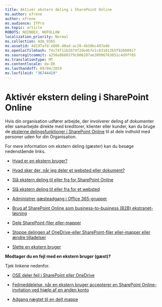 ```yaml
---
title: Aktivér ekstern deling i SharePoint Online
ms.author: efrene
author: efrene
ms.audience: ITPro
ms.topic: article
ROBOTS: NOINDEX, NOFOLLOW
localization_priority: Normal
ms.collection: Adm_O365
ms.assetid: 4d197afd-e806-40ad-ac20-4b10bc497edb
ms.openlocfilehash: f4c74f11b2b74f2de4b7e1c831012b5f92600917
ms.sourcegitcommit: a256e8680379c006287ae30996763051c4d9ff85
ms.translationtype: MT
ms.contentlocale: da-DK
ms.lasthandoff: 09/04/2019
ms.locfileid: "36744419"
---
```

# <a name="enable-external-sharing-in-sharepoint-online"></a>Aktivér ekstern deling i SharePoint Online

Hvis din organisation udfører arbejde, der involverer deling af dokumenter eller samarbejde direkte med kreditorer, klienter eller kunder, kan du bruge de [eksterne delingsfunktioner i SharePoint Online](https://docs.microsoft.com/sharepoint/external-sharing-overview) til at dele indhold med personer uden for din Organisation.

For mere information om ekstern deling (gæster) kan du besøge nedenstående links.

- [Hvad er en ekstern bruger?](https://docs.microsoft.com/sharepoint/external-sharing-overview#what-is-an-external-user)

- [Hvad sker der, når jeg deler et websted eller dokument?](https://docs.microsoft.com/sharepoint/external-sharing-overview#what-happens-when-i-share-a-site-or-document)

- [Slå ekstern deling til eller fra for SharePoint Online](https://docs.microsoft.com/sharepoint/turn-external-sharing-on-or-off)

- [Slå ekstern deling til eller fra for et websted](https://docs.microsoft.com/sharepoint/change-external-sharing-site)

- [Administrer gæsteadgang i Office 365-grupper](https://docs.microsoft.com/office365/admin/create-groups/manage-guest-access-in-groups?view=o365-worldwide)

- [Brug af SharePoint Online som business-to-business (B2B) ekstranet-løsning](https://docs.microsoft.com/sharepoint/create-b2b-extranet)

- [Dele SharePoint-filer eller-mapper](https://support.office.com/article/share-sharepoint-files-or-folders-1fe37332-0f9a-4719-970e-d2578da4941c)

- [Stoppe delingen af OneDrive-eller SharePoint-filer eller-mapper eller ændre tilladelser](https://support.office.com/article/stop-sharing-onedrive-or-sharepoint-files-or-folders-or-change-permissions-0a36470f-d7fe-40a0-bd74-0ac6c1e13323)

- [Slette en ekstern bruger](https://docs.microsoft.com/sharepoint/remove-users#delete-a-guest-from-the-microsoft-365-admin-center)

**Modtager du en fejl med en ekstern bruger (gæst)?**

Tjek linkene nedenfor. 

- [OSE deler fejl i SharePoint eller OneDrive](https://docs.microsoft.com/sharepoint/sharepoint-onedrive-error-message)

- [Fejlmeddelelse, når en ekstern bruger accepterer en SharePoint Online-invitation ved hjælp af en anden konto](https://docs.microsoft.com/sharepoint/support/sharing-and-permissions/error-when-external-user-accepts-an-invitation-by-using-another-account)

- [Adgang nægtet til en delt mappe](https://docs.microsoft.com/sharepoint/support/sharing-and-permissions/cannot-access-shared-folder)
